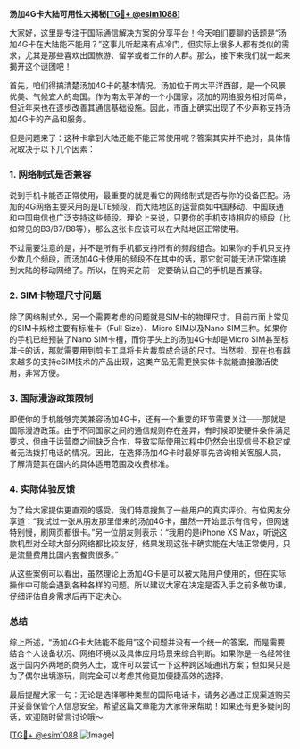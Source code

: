 **汤加4G卡大陆可用性大揭秘[[TG💪+ @esim1088](https://t.me/s/esim1088)]**

大家好，这里是专注于国际通信解决方案的分享平台！今天咱们要聊的话题是“汤加4G卡在大陆能不能用？”这事儿听起来有点冷门，但实际上很多人都有类似的需求，尤其是那些喜欢出国旅游、留学或者工作的人群。那么，接下来我们就一起来揭开这个谜团吧！

首先，咱们得搞清楚汤加4G卡的基本情况。汤加位于南太平洋西部，是一个风景优美、气候宜人的岛国。作为南太平洋的一个小国家，汤加的网络服务相对简单，但近年来也在逐步改善其通信基础设施。因此，市面上确实出现了不少声称支持汤加4G卡的产品和服务。

但是问题来了：这种卡拿到大陆还能不能正常使用呢？答案其实并不绝对，具体情况取决于以下几个因素：

### 1. 网络制式是否兼容

说到手机卡能否正常使用，最重要的就是看它的网络制式是否与你的设备匹配。汤加的4G网络主要采用的是LTE频段，而大陆地区的运营商如中国移动、中国联通和中国电信也广泛支持这些频段。理论上来说，只要你的手机支持相应的频段（比如常见的B3/B7/B8等），那么这张卡应该可以在大陆地区正常使用。

不过需要注意的是，并不是所有手机都支持所有的频段组合。如果你的手机只支持少数几个频段，而汤加4G卡使用的频段不在其中的话，那它就可能无法正常连接到大陆的移动网络了。所以，在购买之前一定要确认自己的手机是否兼容。

### 2. SIM卡物理尺寸问题

除了网络制式外，另一个需要考虑的问题就是SIM卡的物理尺寸。目前市面上常见的SIM卡规格主要有标准卡（Full Size）、Micro SIM以及Nano SIM三种。如果你的手机已经预装了Nano SIM卡槽，而你手头上的汤加4G卡却是Micro SIM甚至标准卡的话，那就需要用到剪卡工具将卡片裁剪成合适的尺寸。当然啦，现在也有越来越多的支持eSIM技术的产品出现，这类产品无需更换实体卡就能直接激活使用，非常方便。

### 3. 国际漫游政策限制

即便你的手机能够完美兼容汤加4G卡，还有一个重要的环节需要关注——那就是国际漫游政策。由于不同国家之间的通信规则存在差异，有时候即使硬件条件满足要求，但由于运营商之间缺乏合作，导致实际使用过程中仍然会出现信号不稳定或者无法拨打电话的情况。因此，在选择汤加4G卡时最好事先咨询相关客服人员，了解清楚其在国内的具体适用范围及收费标准。

### 4. 实际体验反馈

为了给大家提供更直观的感受，我们特意搜集了一些用户的真实评价。有位网友分享道：“我试过一张从朋友那里借来的汤加4G卡，虽然一开始显示有信号，但网速特别慢，刷网页都很卡。”另一位朋友则表示：“我用的是iPhone XS Max，听说这款机型对全球大部分网络都比较友好，结果发现这张卡确实能在大陆正常使用，只是流量费用比国内套餐贵很多。”

从这些案例可以看出，虽然理论上汤加4G卡是可以被大陆用户使用的，但在实际操作中可能会遇到各种各样的问题。所以建议大家在决定是否入手之前多做功课，仔细评估自身需求后再下定决心。

### 总结

综上所述，“汤加4G卡大陆能不能用”这个问题并没有一个统一的答案，而是需要结合个人设备状况、网络环境以及具体应用场景来综合判断。如果你是一名经常往返于国内外两地的商务人士，或许可以尝试一下这种跨区域通讯方案；但如果只是为了偶尔出境游玩，则完全可以考虑其他更加便捷高效的选择。

最后提醒大家一句：无论是选择哪种类型的国际电话卡，请务必通过正规渠道购买并妥善保管个人信息安全。希望这篇文章能为大家带来帮助！如果还有更多疑问的话，欢迎随时留言讨论哦～

[[TG💪+ @esim1088](https://t.me/s/esim1088) ![Image](https://i.postimg.cc/4NQfJmqS/Snipaste-2025-05-13-00-14-12.png)]